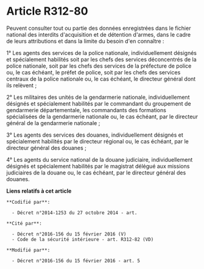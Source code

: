 # Article R312-80

Peuvent consulter tout ou partie des données enregistrées dans le fichier national des interdits d'acquisition et de
détention d'armes, dans le cadre de leurs attributions et dans la limite du besoin d'en connaître :

1° Les agents des services de la police nationale, individuellement désignés et spécialement habilités soit par les chefs des
services déconcentrés de la police nationale, soit par les chefs des services de la préfecture de police ou, le cas échéant,
le préfet de police, soit par les chefs des services centraux de la police nationale ou, le cas échéant, le directeur général
dont ils relèvent ;

2° Les militaires des unités de la gendarmerie nationale, individuellement désignés et spécialement habilités par le
commandant du groupement de gendarmerie départementale, les commandants des formations spécialisées de la gendarmerie
nationale ou, le cas échéant, par le directeur général de la gendarmerie nationale ;

3° Les agents des services des douanes, individuellement désignés et spécialement habilités par le directeur régional ou, le
cas échéant, par le directeur général des douanes ;

4° Les agents du service national de la douane judiciaire, individuellement désignés et spécialement habilités par le
magistrat délégué aux missions judiciaires de la douane ou, le cas échéant, par le directeur général des douanes.

**Liens relatifs à cet article**

	**Codifié par**:

	  - Décret n°2014-1253 du 27 octobre 2014 - art.

	**Cité par**:

	  - Décret n°2016-156 du 15 février 2016 (V)
	  - Code de la sécurité intérieure - art. R312-82 (VD)

	**Modifié par**:

	  - Décret n°2016-156 du 15 février 2016 - art. 5
